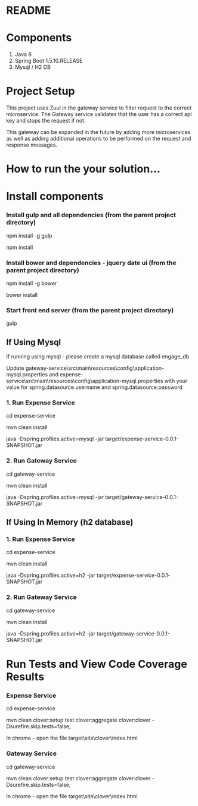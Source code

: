 README
====

# Components
1. Java 8
2. Spring Boot 1.5.10.RELEASE
3. Mysql / H2 DB

# Project Setup
This project uses Zuul in the gateway service to filter request to the correct microservice. The Gateway service validates that the user has a correct api key and stops the request if not.
 
This gateway can be expanded in the future by adding more microservices as well as adding additional operations to be performed on the request and response messages.

# How to run the your solution...

# Install components
### Install gulp and all dependencies (from the parent project directory)
npm install -g gulp

npm install

### Install bower and dependencies - jquery date ui (from the parent project directory)
npm install -g bower

bower install

### Start front end server (from the parent project directory)
gulp

## If Using Mysql
If running using mysql - please create a mysql database called engage_db

Update gateway-service\src\main\resources\config\application-mysql.properties and expense-service\src\main\resources\config\application-mysql.properties with your value for spring.datasource.username and spring.datasource.password

### 1. Run Expense Service
cd expense-service

mvn clean install

java -Dspring.profiles.active=mysql -jar target/expense-service-0.0.1-SNAPSHOT.jar

### 2. Run Gateway Service
cd gateway-service

mvn clean install

java -Dspring.profiles.active=mysql -jar target/gateway-service-0.0.1-SNAPSHOT.jar


## If Using In Memory (h2 database)
### 1. Run Expense Service
cd expense-service

mvn clean install

java -Dspring.profiles.active=h2 -jar target/expense-service-0.0.1-SNAPSHOT.jar

### 2. Run Gateway Service
cd gateway-service

mvn clean install

java -Dspring.profiles.active=h2 -jar target/gateway-service-0.0.1-SNAPSHOT.jar


# Run Tests and View Code Coverage Results
### Expense Service
cd expense-service

mvn clean clover:setup test clover:aggregate clover:clover -Dsurefire.skip.tests=false;

In chrome - open the file target\site\clover\index.html

### Gateway Service
cd gateway-service

mvn clean clover:setup test clover:aggregate clover:clover -Dsurefire.skip.tests=false;

In chrome - open the file target\site\clover\index.html